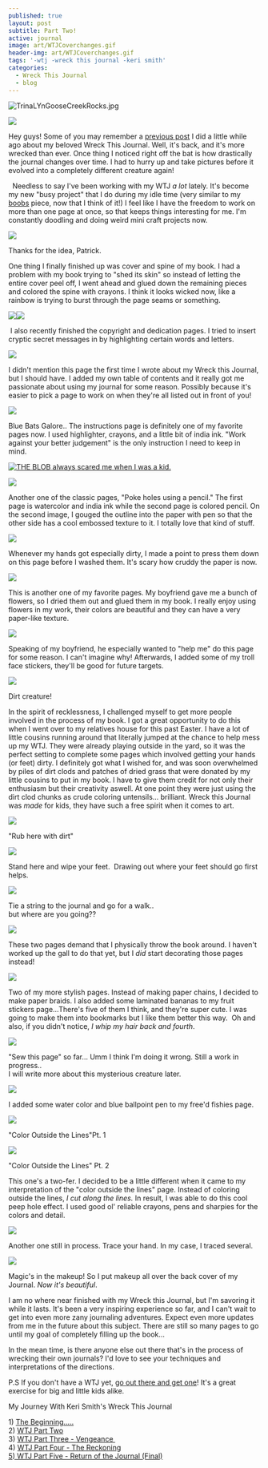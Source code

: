 ```yaml
---
published: true
layout: post
subtitle: Part Two!
active: journal
image: art/WTJCoverchanges.gif
header-img: art/WTJCoverchanges.gif
tags: '-wtj -wreck this journal -keri smith'
categories:
  - Wreck This Journal
  - blog
---
```

![TrinaLYnGooseCreekRocks.jpg]({{site.baseurl}}/media/TrinaLYnGooseCreekRocks.jpg)

[![](https://1.bp.blogspot.com/-XutnyPh2N0U/T7cqB5Whw1I/AAAAAAAABAQ/oQkY4HLXDHo/s320/IMG_5073.JPG)](http://1.bp.blogspot.com/-XutnyPh2N0U/T7cqB5Whw1I/AAAAAAAABAQ/oQkY4HLXDHo/s1600/IMG_5073.JPG)

  
Hey guys! Some of you may remember a [previous post](http://trinalyn.blogspot.com/2012/04/wreck-this-journal.html) I did a little while ago about my beloved Wreck This Journal. Well, it's back, and it's more wrecked than ever. Once thing I noticed right off the bat is how drastically the journal changes over time. I had to hurry up and take pictures before it evolved into a completely different creature again!  
  
  Needless to say I've been working with my WTJ _a lot_ lately. It's become my new "busy project" that I do during my idle time (very similar to my [boobs](http://trinalyn.blogspot.com/2011/09/i-love-my-boobs-part-2.html) piece, now that I think of it!) I feel like I have the freedom to work on more than one page at once, so that keeps things interesting for me. I'm constantly doodling and doing weird mini craft projects now.  
  
  
  

[![](https://1.bp.blogspot.com/-w8Nh7-GDLTc/T7chbUuLd0I/AAAAAAAAA8E/82QHu_2ZrUQ/s200/IMG_5076.JPG)](http://1.bp.blogspot.com/-w8Nh7-GDLTc/T7chbUuLd0I/AAAAAAAAA8E/82QHu_2ZrUQ/s1600/IMG_5076.JPG)

Thanks for the idea, Patrick.

  
One thing I finally finished up was cover and spine of my book. I had a problem with my book trying to "shed its skin" so instead of letting the entire cover peel off, I went ahead and glued down the remaining pieces and colored the spine with crayons. I think it looks wicked now, like a rainbow is trying to burst through the page seams or something.  
  
  
  

[![](https://3.bp.blogspot.com/-9yQEnTexiew/T7cheIA6SvI/AAAAAAAAA8U/uiT_6dY0-Rg/s400/IMG_5081.JPG)](http://3.bp.blogspot.com/-9yQEnTexiew/T7cheIA6SvI/AAAAAAAAA8U/uiT_6dY0-Rg/s1600/IMG_5081.JPG)[![](https://4.bp.blogspot.com/-oYtV31xRnOw/T7chh4FBElI/AAAAAAAAA8k/cjth_PJiOwY/s400/IMG_5083.JPG)](http://4.bp.blogspot.com/-oYtV31xRnOw/T7chh4FBElI/AAAAAAAAA8k/cjth_PJiOwY/s1600/IMG_5083.JPG)

 I also recently finished the copyright and dedication pages. I tried to insert cryptic secret messages in by highlighting certain words and letters.

  

[![](https://1.bp.blogspot.com/-nKt7n8NCeG4/T7chjL5dnCI/AAAAAAAAA8s/L1aO9RijW5I/s640/IMG_5085.JPG)](http://1.bp.blogspot.com/-nKt7n8NCeG4/T7chjL5dnCI/AAAAAAAAA8s/L1aO9RijW5I/s1600/IMG_5085.JPG)

I didn't mention this page the first time I wrote about my Wreck this Journal, but I should have. I added my own table of contents and it really got me passionate about using my journal for some reason. Possibly because it's easier to pick a page to work on when they're all listed out in front of you!

[![](https://2.bp.blogspot.com/-5MsPW3UNkj0/T7chkkR2RrI/AAAAAAAAA80/3en7tKIiHUc/s640/IMG_5088.JPG)](http://2.bp.blogspot.com/-5MsPW3UNkj0/T7chkkR2RrI/AAAAAAAAA80/3en7tKIiHUc/s1600/IMG_5088.JPG)

  
Blue Bats Galore.. The instructions page is definitely one of my favorite pages now. I used highlighter, crayons, and a little bit of india ink. "Work against your better judgement" is the only instruction I need to keep in mind.  
  

  
  

[![THE BLOB always scared me when I was a kid.](https://3.bp.blogspot.com/-UNsc6dON-GI/T7chnBF89qI/AAAAAAAAA9E/Blgt2OlcQ2Q/s640/IMG_5093.JPG "Poke holes in this page")](http://3.bp.blogspot.com/-UNsc6dON-GI/T7chnBF89qI/AAAAAAAAA9E/Blgt2OlcQ2Q/s1600/IMG_5093.JPG)

[![](https://1.bp.blogspot.com/-OmxxXtUx2sY/T7cho8LO6aI/AAAAAAAAA9M/MCEr3Trf6EQ/s640/IMG_5096.JPG)](http://1.bp.blogspot.com/-OmxxXtUx2sY/T7cho8LO6aI/AAAAAAAAA9M/MCEr3Trf6EQ/s1600/IMG_5096.JPG)

Another one of the classic pages, "Poke holes using a pencil." The first page is watercolor and india ink while the second page is colored pencil. On the second image, I gouged the outline into the paper with pen so that the other side has a cool embossed texture to it. I totally love that kind of stuff. 

  

[![](https://3.bp.blogspot.com/-p2baGgvc9_c/T7chqZH_-iI/AAAAAAAAA9U/KR8YVTojvt8/s400/IMG_5097.JPG)](http://3.bp.blogspot.com/-p2baGgvc9_c/T7chqZH_-iI/AAAAAAAAA9U/KR8YVTojvt8/s1600/IMG_5097.JPG)

Whenever my hands got especially dirty, I made a point to press them down on this page before I washed them. It's scary how cruddy the paper is now.

[![](https://2.bp.blogspot.com/-b9jH_Si3BIQ/T7chvI4Zk_I/AAAAAAAAA9s/UrvQYr9sdj4/s640/IMG_5102.JPG)](http://2.bp.blogspot.com/-b9jH_Si3BIQ/T7chvI4Zk_I/AAAAAAAAA9s/UrvQYr9sdj4/s1600/IMG_5102.JPG)

This is another one of my favorite pages. My boyfriend gave me a bunch of flowers, so I dried them out and glued them in my book. I really enjoy using flowers in my work, their colors are beautiful and they can have a very paper-like texture.

[![](https://2.bp.blogspot.com/-GMTJ3zzNFOs/T7chtixiIQI/AAAAAAAAA9k/v3wW-oOUrjg/s400/IMG_5101.JPG)](http://2.bp.blogspot.com/-GMTJ3zzNFOs/T7chtixiIQI/AAAAAAAAA9k/v3wW-oOUrjg/s1600/IMG_5101.JPG)

Speaking of my boyfriend, he especially wanted to "help me" do this page for some reason. I can't imagine why! Afterwards, I added some of my troll face stickers, they'll be good for future targets.

  
  
  
  
  
  
  
  

[![](https://2.bp.blogspot.com/-wge0U8qaud8/T7ch_6yvm7I/AAAAAAAAA-0/QrSjmTv2Ovg/s400/IMG_5132.JPG)](http://2.bp.blogspot.com/-wge0U8qaud8/T7ch_6yvm7I/AAAAAAAAA-0/QrSjmTv2Ovg/s1600/IMG_5132.JPG)

Dirt creature!

  
  
  
In the spirit of recklessness, I challenged myself to get more people involved in the process of my book. I got a great opportunity to do this when I went over to my relatives house for this past Easter. I have a lot of little cousins running around that literally jumped at the chance to help mess up my WTJ. They were already playing outside in the yard, so it was the perfect setting to complete some pages which involved getting your hands (or feet) dirty. I definitely got what I wished for, and was soon overwhelmed by piles of dirt clods and patches of dried grass that were donated by my little cousins to put in my book. I have to give them credit for not only their enthusiasm but their creativity aswell. At one point they were just using the dirt clod chunks as crude coloring untensils... brilliant. Wreck this Journal was _made_ for kids, they have such a free spirit when it comes to art.  
  
  

[![](https://3.bp.blogspot.com/-yz_8ra9oakk/T7v--MT2JMI/AAAAAAAABAc/ih-P-hv6fGs/s320/IMG_5131.JPG)](http://3.bp.blogspot.com/-yz_8ra9oakk/T7v--MT2JMI/AAAAAAAABAc/ih-P-hv6fGs/s1600/IMG_5131.JPG)

"Rub here with dirt"

[![](https://1.bp.blogspot.com/-7LD9FFCA6tc/T7chlq-MK9I/AAAAAAAAA88/MJT8GiX_qlU/s640/IMG_5091.JPG)](http://1.bp.blogspot.com/-7LD9FFCA6tc/T7chlq-MK9I/AAAAAAAAA88/MJT8GiX_qlU/s1600/IMG_5091.JPG)

Stand here and wipe your feet.  Drawing out where your feet should go first helps.

  

[![](https://2.bp.blogspot.com/-pKtOkYqK_ME/T7ch83L1zzI/AAAAAAAAA-k/oBDF5-MIA_U/s320/IMG_5127.JPG)](http://2.bp.blogspot.com/-pKtOkYqK_ME/T7ch83L1zzI/AAAAAAAAA-k/oBDF5-MIA_U/s1600/IMG_5127.JPG)

Tie a string to the journal and go for a walk..  
but where are you going??

  

[![](https://2.bp.blogspot.com/-yoNp9F4hVEc/T7wUYnY3iFI/AAAAAAAABA4/tNV0iwwW_74/s320/IMG_5113.JPG)](http://2.bp.blogspot.com/-yoNp9F4hVEc/T7wUYnY3iFI/AAAAAAAABA4/tNV0iwwW_74/s1600/IMG_5113.JPG)

These two pages demand that I physically throw the book around. I haven't worked up the gall to do that yet, but I _did_ start decorating those pages instead!

[](http://2.bp.blogspot.com/-pKtOkYqK_ME/T7ch83L1zzI/AAAAAAAAA-k/oBDF5-MIA_U/s1600/IMG_5127.JPG)  

[![](https://2.bp.blogspot.com/-lKjkX3EFOwA/T7ch3F7emgI/AAAAAAAAA-E/s2l5uMj_sGg/s640/IMG_5120.JPG)](http://2.bp.blogspot.com/-lKjkX3EFOwA/T7ch3F7emgI/AAAAAAAAA-E/s2l5uMj_sGg/s1600/IMG_5120.JPG)

Two of my more stylish pages. Instead of making paper chains, I decided to make paper braids. I also added some laminated bananas to my fruit stickers page...There's five of them I think, and they're super cute. I was going to make them into bookmarks but I like them better this way.  Oh and also, if you didn't notice, _I whip my hair back and fourth_.

[![](https://2.bp.blogspot.com/-uek7_DvCboY/T7ciBmoLjhI/AAAAAAAAA-8/j2pCh7DQrPY/s400/IMG_5134.JPG)](http://2.bp.blogspot.com/-uek7_DvCboY/T7ciBmoLjhI/AAAAAAAAA-8/j2pCh7DQrPY/s1600/IMG_5134.JPG)

"Sew this page" so far... Umm I think I'm doing it wrong. Still a work in progress..  
I will write more about this mysterious creature later.

  

[![](https://1.bp.blogspot.com/-MKff3aZJvRw/T7ciImTTDHI/AAAAAAAAA_c/YMFVWFzH3sU/s640/IMG_5140.JPG)](http://1.bp.blogspot.com/-MKff3aZJvRw/T7ciImTTDHI/AAAAAAAAA_c/YMFVWFzH3sU/s1600/IMG_5140.JPG)

I added some water color and blue ballpoint pen to my free'd fishies page.

[![](https://1.bp.blogspot.com/-gfOvwkZn13E/T7ciMa4QBEI/AAAAAAAAA_s/Dj0buVAgH1c/s400/IMG_5145.JPG)](http://1.bp.blogspot.com/-gfOvwkZn13E/T7ciMa4QBEI/AAAAAAAAA_s/Dj0buVAgH1c/s1600/IMG_5145.JPG)

"Color Outside the Lines"Pt. 1

[![](https://1.bp.blogspot.com/-Nfg1aiQ7l4A/T7wh4ZOtz2I/AAAAAAAABBE/u9izon1hAIU/s400/IMG_5148.JPG)](http://1.bp.blogspot.com/-Nfg1aiQ7l4A/T7wh4ZOtz2I/AAAAAAAABBE/u9izon1hAIU/s1600/IMG_5148.JPG)

"Color Outside the Lines" Pt. 2

This one's a two-fer. I decided to be a little different when it came to my interpretation of the "color outside the lines" page. Instead of coloring outside the lines, _I cut along the lines._ In result, I was able to do this cool peep hole effect. I used good ol' reliable crayons, pens and sharpies for the colors and detail.  
  

[![](https://1.bp.blogspot.com/-XFh9D_kJwng/T7ciQQNI-GI/AAAAAAAAA_8/g0kWfmchwfY/s640/IMG_5152.JPG)](http://1.bp.blogspot.com/-XFh9D_kJwng/T7ciQQNI-GI/AAAAAAAAA_8/g0kWfmchwfY/s1600/IMG_5152.JPG)

Another one still in process. Trace your hand. In my case, I traced several.

[![](https://2.bp.blogspot.com/-_tf_wrFpelw/T7ciSF45Q_I/AAAAAAAABAE/XMS_uSZK2P8/s400/IMG_5155.JPG)](http://2.bp.blogspot.com/-_tf_wrFpelw/T7ciSF45Q_I/AAAAAAAABAE/XMS_uSZK2P8/s1600/IMG_5155.JPG)

Magic's in the makeup! So I put makeup all over the back cover of my Journal. _Now it's beautiful_.

  
I am no where near finished with my Wreck this Journal, but I'm savoring it while it lasts. It's been a very inspiring experience so far, and I can't wait to get into even more zany journaling adventures. Expect even more updates from me in the future about this subject. There are still so many pages to go until my goal of completely filling up the book...  
  
In the mean time, is there anyone else out there that's in the process of wrecking their own journals? I'd love to see your techniques and interpretations of the directions.  
  
P.S If you don't have a WTJ yet, [go out there and get one](http://www.amazon.com/gp/offer-listing/039953346X/ref=dp_olp_used?ie=UTF8&condition=used)! It's a great exercise for big and little kids alike.  
  

My Journey With Keri Smith's Wreck This Journal 

1) [The Beginning.....](http://www.trinaisartsy.com/2012/04/wreck-this-journal.html)  
2) [WTJ Part Two](http://www.trinaisartsy.com/2012/05/wreck-this-journalpart-two.html)  
3) [WTJ Part Three - Vengeance ](http://www.trinaisartsy.com/2012/05/wreck-this-journalpart-two.html)  
4) [WTJ Part Four - The Reckoning](http://www.trinaisartsy.com/2013/04/wreck-this-journal-part-four.html)  
[5) WTJ Part Five - Return of the Journal (Final)](http://www.trinaisartsy.com/2016/02/wreck-this-journal-part-v-return-of.html)
